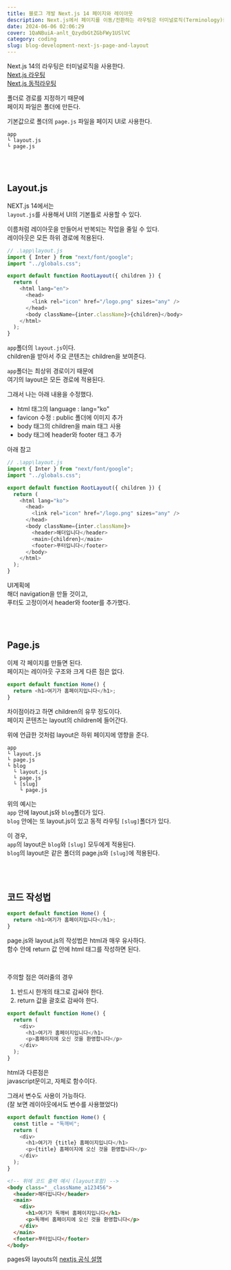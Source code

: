 ```yaml
---
title: 블로그 개발 Next.js 14 페이지와 레이아웃
description: Next.js에서 페이지를 이동/전환하는 라우팅은 터미널로직(Terminology)를 사용해서, 더욱 간단하게 url 세팅이 가능해졌다.
date: 2024-06-06 02:06:29
cover: 1QaNBuiA-anlt_QzydbGtZGbFWy1USlVC
category: coding
slug: blog-development-next-js-page-and-layout
---
```


Next.js 14의 라우팅은 터미널로직을 사용한다.  
[Next.js 라우팅](/blog/blog-development-next-js-routing)  
[Next.js 동적라우팅](/blog/blog-development-next-js-dynamic-Routes)

폴더로 경로를 지정하기 때문에  
페이지 파일은 폴더에 만든다.

기본값으로 폴더의 `page.js` 파일을 페이지 UI로 사용한다.

```
app
└ layout.js
└ page.js
```

<br>
<br>

## Layout.js

NEXT.js 14에서는  
`layout.js`를 사용해서 UI의 기본틀로 사용할 수 있다.

이름처럼 레이아웃을 만들어서 반복되는 작업을 줄일 수 있다.  
레이아웃은 모든 하위 경로에 적용된다.

```js
// .\app\layout.js
import { Inter } from "next/font/google";
import "../globals.css";

export default function RootLayout({ children }) {
  return (
    <html lang="en">
      <head>
        <link rel="icon" href="/logo.png" sizes="any" />
      </head>
      <body className={inter.className}>{children}</body>
    </html>
  );
}
```

`app`폴더의 `layout.js`이다.  
children을 받아서 주요 콘텐츠는 children을 보여준다.

`app`폴더는 최상위 경로이기 때문에  
여기의 layout은 모든 경로에 적용된다.

그래서 나는 아래 내용을 수정했다.

- html 태그의 language : lang="ko"
- favicon 수정 : public 폴더에 이미지 추가
- body 태그의 children을 main 태그 사용
- body 태그에 header와 footer 태그 추가

아래 참고

```js
// .\app\layout.js
import { Inter } from "next/font/google";
import "../globals.css";

export default function RootLayout({ children }) {
  return (
    <html lang="ko">
      <head>
        <link rel="icon" href="/logo.png" sizes="any" />
      </head>
      <body className={inter.className}>
        <header>해더입니다</header>
        <main>{children}</main>
        <footer>푸터입니다</footer>
      </body>
    </html>
  );
}
```

UI계획에  
해더 navigation을 만들 것이고,  
푸터도 고정이어서 header와 footer를 추가했다.

<br>
<br>

## Page.js

이제 각 페이지를 만들면 된다.  
페이지는 레이아웃 구조와 크게 다른 점은 없다.

```js
export default function Home() {
  return <h1>여기가 홈페이지입니다</h1>;
}
```

차이점이라고 하면 children의 유무 정도이다.  
페이지 콘텐츠는 layout의 children에 들어간다.

위에 언급한 것처럼 layout은 하위 페이지에 영향을 준다.

```
app
└ layout.js
└ page.js
└ blog
  └ layout.js
  └ page.js
  └ [slug]
    └ page.js
```

위의 예시는  
`app` 안에 layout.js와 `blog`폴더가 있다.  
`blog` 안에는 또 layout.js이 있고 동적 라우팅 `[slug]`폴더가 있다.

이 경우,  
`app`의 layout은 `blog`와 `[slug]` 모두에게 적용된다.  
`blog`의 layout은 같은 폴더의 page.js와 `[slug]`에 적용된다.

<br>
<br>

## 코드 작성법

```js
export default function Home() {
  return <h1>여기가 홈페이지입니다</h1>;
}
```

page.js와 layout.js의 작성법은 html과 매우 유사하다.  
함수 안에 return 값 안에 html 태그를 작성하면 된다.

<br>

주의할 점은 여러줄의 경우

1. 반드시 한개의 태그로 감싸야 한다.
2. return 값을 괄호로 감싸야 한다.

```js
export default function Home() {
  return (
    <div>
      <h1>여기가 홈페이지입니다</h1>
      <p>홈페이지에 오신 것을 환영합니다</p>
    </div>
  );
}
```

html과 다른점은  
javascript문이고, 자체로 함수이다.

그래서 변수도 사용이 가능하다.  
(잘 보면 레이아웃에서도 변수를 사용했었다)

```js
export default function Home() {
  const title = "독깨비";
  return (
    <div>
      <h1>여기가 {title} 홈페이지입니다</h1>
      <p>{title} 홈페이지에 오신 것을 환영합니다</p>
    </div>
  );
}
```

```html
<!-- 위에 코드 출력 예시 (layout포함) -->
<body class="__className_a123456">
  <header>해더입니다</header>
  <main>
    <div>
      <h1>여기가 독깨비 홈페이지입니다</h1>
      <p>독깨비 홈페이지에 오신 것을 환영합니다</p>
    </div>
  </main>
  <footer>푸터입니다</footer>
</body>
```

pages와 layouts의 [nextjs 공식 설명](https://nextjs.org/docs/app/building-your-application/routing/pages-and-layouts)
